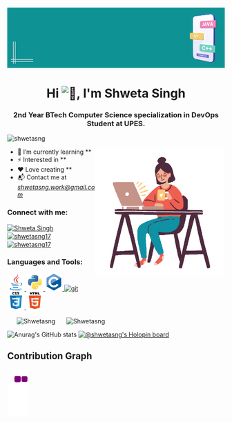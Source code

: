 

[![MasterHead](https://github.com/Shwetasng/Shwetasng/blob/main/head3.png)](https://Shwetasng.io)



<h1 align="center">Hi <img src="https://raw.githubusercontent.com/nixin72/nixin72/master/wave.gif" alt="👋" height="45" width="45"/>, I'm Shweta Singh</h1>
<h3 align="center">2nd Year BTech Computer Science specialization in DevOps Student at UPES.</h3>

<p align="left"> <img src="https://komarev.com/ghpvc/?username=shwetasng&label=Profile%20views&color=0e75b6&style=flat" alt="shwetasng" /> </p>

<img align="right" alt="Coding" width="300" style="border-radius:10px" src="https://github.com/shwetasng/shwetasng/blob/main/gif2.gif">

- 🌱 I’m currently learning **
- ⚡ Interested in **
- ❤️ Love creating **
- 📬 Contact me at *shwetasng.work@gmail.com*

<h3 align="left">Connect with me:</h3>
<p align="left">
<a href="https://www.linkedin.com/in/shweta-singh-2b4a82225/" target="_blank"><img align="center" src="https://raw.githubusercontent.com/rahuldkjain/github-profile-readme-generator/master/src/images/icons/Social/linked-in-alt.svg" alt="Shweta Singh" height="30" width="40" /></a>
<a href="https://instagram.com/shwetasng17" target="blank"><img align="center" src="https://raw.githubusercontent.com/rahuldkjain/github-profile-readme-generator/master/src/images/icons/Social/instagram.svg" alt="shwetasng17" height="30" width="40" /></a>
<a href="https://auth.geeksforgeeks.org/user/shwetasng17" target="blank"><img align="center" src="https://raw.githubusercontent.com/rahuldkjain/github-profile-readme-generator/master/src/images/icons/Social/geeks-for-geeks.svg" alt="shwetasng17" height="30" width="40" /></a>


  
</p>

<h3 align="left">Languages and Tools:</h3>
<p align="left"> <a href="https://www.java.com" target="_blank" rel="noreferrer"> <img src="https://raw.githubusercontent.com/devicons/devicon/master/icons/java/java-original.svg" alt="java" width="40" height="40"/> <a href="https://www.python.org" target="_blank" rel="noreferrer"> <img src="https://raw.githubusercontent.com/devicons/devicon/master/icons/python/python-original.svg" alt="python" width="40" height="40"/> </a> <a href="https://www.cprogramming.com/" target="_blank" rel="noreferrer"> <img src="https://raw.githubusercontent.com/devicons/devicon/master/icons/c/c-original.svg" alt="c" width="40" height="40"/> </a> <a href="https://git-scm.com/" target="_blank" rel="noreferrer"> <img src="https://www.vectorlogo.zone/logos/git-scm/git-scm-icon.svg" alt="git" width="40" height="40"/> </a> <a href="https://www.w3schools.com/css/" target="_blank" rel="noreferrer"> <img src="https://raw.githubusercontent.com/devicons/devicon/master/icons/css3/css3-original-wordmark.svg" alt="css3" width="40" height="40"/> </a> <a href="https://www.w3.org/html/" target="_blank" rel="noreferrer"> <img src="https://raw.githubusercontent.com/devicons/devicon/master/icons/html5/html5-original-wordmark.svg" alt="html5" width="40" height="40"/> </a>  </a> </p>

<p> &ensp; &ensp; <img align="center" src="https://github-readme-stats.vercel.app/api/top-langs?username=Shwetasng&show_icons=true&locale=en&layout=compact&theme=midnight-purple" alt="Shwetasng" width="400"/> &ensp; &ensp; <img align="center" src="https://github-readme-streak-stats.herokuapp.com/?user=shwetasng&layout=compact&theme=midnight-purple" alt="Shwetasng" width="400"/></p>


![Anurag's GitHub stats](https://github-readme-stats.vercel.app/api?username=shwetasng&show_icons=true&theme=midnight-purple)
[![@shwetasng's Holopin board](https://holopin.io/api/user/board?user=shwetasng)](https://holopin.io/@shwetasng)


<!--
**shwetasng/shwetasng** is a ✨ _special_ ✨ repository because its `README.md` (this file) appears on your GitHub profile.

Here are some ideas to get you started:

- 🔭 I’m currently working on ...
- 🌱 I’m currently learning ...
- 👯 I’m looking to collaborate on ...
- 🤔 I’m looking for help with ...
- 💬 Ask me about ...
- 📫 How to reach me: ...
- 😄 Pronouns: ...
- ⚡ Fun fact: ...
-->
## Contribution Graph
![snake gif](https://github.com/shwetasng/shwetasng/blob/output/github-contribution-grid-snake.gif)
